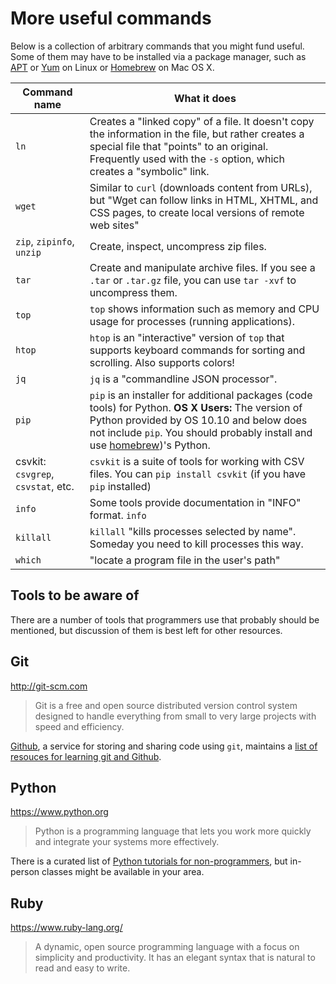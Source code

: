 # More useful commands

Below is a collection of arbitrary commands that you might fund useful. Some of them may have to be installed via a package manager, such as [APT](https://wiki.debian.org/Apt) or [Yum](http://yum.baseurl.org) on Linux or [Homebrew](http://brew.sh) on Mac OS X.

| Command name | What it does |
| ------------ | ------------ |
| `ln` | Creates a "linked copy" of a file. It doesn't copy the information in the file, but rather creates a special file that "points" to an original. Frequently used with the `-s` option, which creates a "symbolic" link. |
| `wget` | Similar to `curl` (downloads content from URLs), but "Wget can follow links in HTML, XHTML, and CSS pages, to create local versions of remote web sites" |
| `zip`, `zipinfo`, `unzip` | Create, inspect, uncompress zip files. |
| `tar` | Create and manipulate archive files. If you see a `.tar` or `.tar.gz` file, you can use `tar -xvf` to uncompress them. |
| `top` | `top` shows information such as memory and CPU usage for processes (running applications). |
| `htop` | `htop` is an "interactive" version of `top` that supports keyboard commands for sorting and scrolling. Also supports colors! |
| `jq` | `jq` is a "commandline JSON processor". |
| `pip` | `pip` is an installer for additional packages (code tools) for Python. **OS X Users:** The version of Python provided by OS 10.10 and below does not include `pip`. You should probably install and use [homebrew](http://brew.sh))'s Python. |
| csvkit: `csvgrep`, `csvstat`, etc. | `csvkit` is a suite of tools for working with CSV files. You can `pip install csvkit` (if you have `pip` installed) |
| `info` | Some tools provide documentation in "INFO" format. `info` |
| `killall` | `killall` "kills processes selected by name". Someday you need to kill processes this way. |
| `which` | "locate a program file in the user's path" |

## Tools to be aware of

There are a number of tools that programmers use that probably should be mentioned, but discussion of them is best left for other resources.

## Git

<http://git-scm.com>

> Git is a free and open source distributed version control system designed to handle everything from small to very large projects with speed and efficiency.

[Github](https://github.com/about), a service for storing and sharing code using `git`, maintains a [list of resouces for learning git and Github](https://help.github.com/articles/good-resources-for-learning-git-and-github/).

## Python

<https://www.python.org>

> Python is a programming language that lets you work more quickly and integrate your systems more effectively.

There is a curated list of [Python tutorials for non-programmers](https://wiki.python.org/moin/BeginnersGuide/NonProgrammers), but in-person classes might be available in your area.

## Ruby

<https://www.ruby-lang.org/>

> A dynamic, open source programming language with a focus on simplicity and productivity. It has an elegant syntax that is natural to read and easy to write.